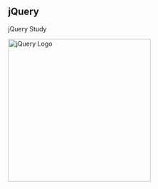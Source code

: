 jQuery
---

jQuery Study

<img src="https://blog.kakaocdn.net/dn/wNwMg/btqEq78ORcI/qZeWrKT8Oj97E9fZIdaZY0/img.png" width="320" alt="jQuery Logo">
